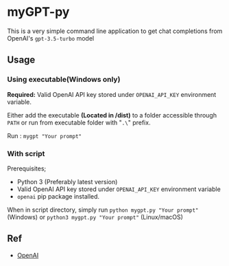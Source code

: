 # myGPT-py

This is a very simple command line application to get chat completions from OpenAI's `gpt-3.5-turbo` model

## Usage
### Using executable(Windows only)
**Required:** Valid OpenAI API key stored under `OPENAI_API_KEY` environment variable.

Either add the executable **(Located in /dist)** to a folder accessible through `PATH` or run from executable folder with "`.\`" prefix.

Run : `mygpt "Your prompt"`
### With script
Prerequisites;
 - Python 3 (Preferably latest version)
 - Valid OpenAI API key stored under `OPENAI_API_KEY` environment variable
 - `openai` pip package installed.

When in script directory, simply run `python mygpt.py "Your prompt"` (Windows) or `python3 mygpt.py "Your prompt"` (Linux/macOS)

## Ref
 - [OpenAI](https://openai.com)